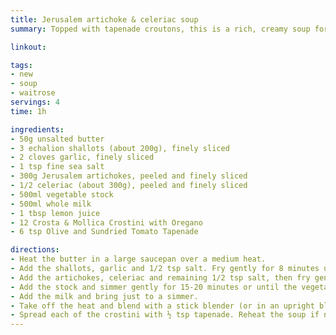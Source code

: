 ```yaml
---
title: Jerusalem artichoke & celeriac soup
summary: Topped with tapenade croutons, this is a rich, creamy soup for a cold night.

linkout: 

tags:
- new
- soup
- waitrose
servings: 4
time: 1h

ingredients:
- 50g unsalted butter
- 3 echalion shallots (about 200g), finely sliced
- 2 cloves garlic, finely sliced
- 1 tsp fine sea salt
- 300g Jerusalem artichokes, peeled and finely sliced
- 1/2 celeriac (about 300g), peeled and finely sliced
- 500ml vegetable stock
- 500ml whole milk
- 1 tbsp lemon juice
- 12 Crosta & Mollica Crostini with Oregano
- 6 tsp Olive and Sundried Tomato Tapenade

directions:
- Heat the butter in a large saucepan over a medium heat.
- Add the shallots, garlic and 1/2 tsp salt. Fry gently for 8 minutes until soft.
- Add the artichokes, celeriac and remaining 1/2 tsp salt, then fry gently for another 10 minutes until the vegetables are starting to soften and take on some colour.
- Add the stock and simmer gently for 15-20 minutes or until the vegetables are really soft.
- Add the milk and bring just to a simmer.
- Take off the heat and blend with a stick blender (or in an upright blender) with the lemon juice and plenty of freshly ground black pepper.
- Spread each of the crostini with ½ tsp tapenade. Reheat the soup if necessary, then serve in bowls topped with the crostini.
---
```

